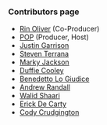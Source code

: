 ### Contributors page
* [Rin Oliver](https://twitter.com/kiran_oliver) (Co-Producer)
* [POP](https://twitter.com/popsysdig) (Producer, Host)
* [Justin Garrison](https://twitter.com/rothgar)
* [Steven Terrana](https://twitter.com/steven_terrana)
* [Marky Jackson](https://twitter.com/markyjackson5)
* [Duffie Cooley](https://twitter.com/mauilion)
* [Benedetto Lo Giudice](https://github.com/bennythejudge)
* [Andrew Randall](https://github.com/ahrkrak)
* [Walid Shaari](https://github.com/walidshaari)
* [Erick De Carty](https://github.com/ebcarty)
* [Cody Crudgington](https://github.com/thecrudge)
